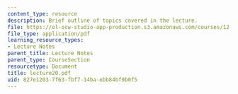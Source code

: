 ```yaml
---
content_type: resource
description: Brief outline of topics covered in the lecture.
file: https://ol-ocw-studio-app-production.s3.amazonaws.com/courses/12-800-fluid-dynamics-of-the-atmosphere-and-ocean-fall-2004/827e12037f63fbf714baebb84bf9b0f5_lecture20.pdf
file_type: application/pdf
learning_resource_types:
- Lecture Notes
parent_title: Lecture Notes
parent_type: CourseSection
resourcetype: Document
title: lecture20.pdf
uid: 827e1203-7f63-fbf7-14ba-ebb84bf9b0f5
---
```

